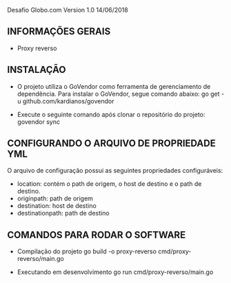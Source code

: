 Desafio Globo.com Version 1.0 14/06/2018

INFORMAÇÕES GERAIS
-------------------

- Proxy reverso


INSTALAÇÃO
----------

- O projeto utiliza o GoVendor como ferramenta de gerenciamento de dependência. Para instalar o GoVendor, segue comando abaixo:
go get -u github.com/kardianos/govendor

- Execute o seguinte comando após clonar o repositório do projeto:
govendor sync


CONFIGURANDO O ARQUIVO DE PROPRIEDADE YML
-----------------------------------------

O arquivo de configuração possui as seguintes propriedades configuráveis:

- location: contém o path de origem, o host de destino e o path de destino.
- originpath: path de origem
- destination: host de destino
- destinationpath: path de destino


COMANDOS PARA RODAR O SOFTWARE
----------------------------------------------

- Compilação do projeto
go build -o proxy-reverso cmd/proxy-reverso/main.go

- Executando em desenvolvimento
go run cmd/proxy-reverso/main.go
